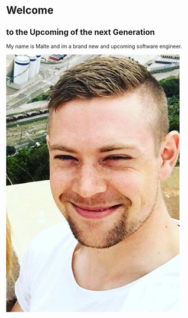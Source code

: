 # Welcome
## to the Upcoming of the next Generation

My name is Malte and im a brand new and upcoming software engineer.

![This is me](https://github.com/MalteZea/MalteZea.Github.io/blob/gh-pages/Barca%20(2).jpg?raw=true)
